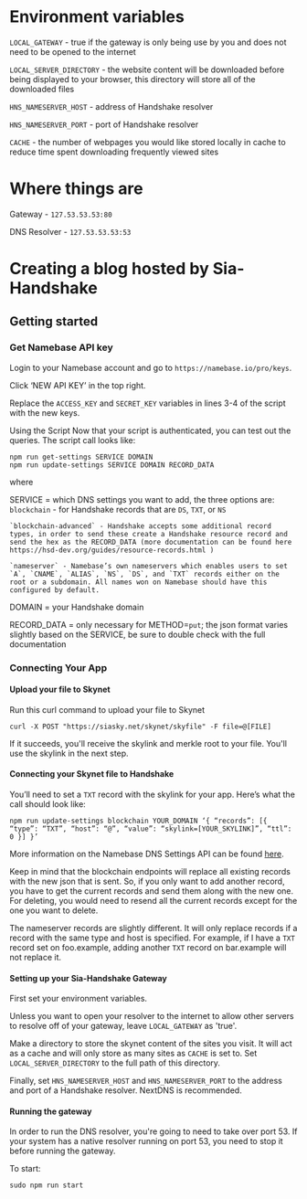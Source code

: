 # Environment variables

`LOCAL_GATEWAY` - true if the gateway is only being use by you and does not need to be opened to the internet

`LOCAL_SERVER_DIRECTORY` - the website content will be downloaded before being displayed to your browser, this directory will store all of the downloaded files


`HNS_NAMESERVER_HOST` - address of Handshake resolver

`HNS_NAMESERVER_PORT` - port of Handshake resolver


`CACHE` - the number of webpages you would like stored locally in cache to reduce time spent downloading frequently viewed sites

# Where things are

Gateway - `127.53.53.53:80`

DNS Resolver - `127.53.53.53:53`

# Creating a blog hosted by Sia-Handshake

## Getting started

### Get Namebase API key

Login to your Namebase account and go to `https://namebase.io/pro/keys`.

Click ‘NEW API KEY’ in the top right.

Replace the `ACCESS_KEY` and `SECRET_KEY` variables in lines 3-4 of the script with the new keys.


Using the Script
Now that your script is authenticated, you can test out the queries. The script call looks like:
```
npm run get-settings SERVICE DOMAIN
npm run update-settings SERVICE DOMAIN RECORD_DATA
```
where

SERVICE = which DNS settings you want to add, the three options are:
	`blockchain` - for Handshake records that are `DS`, `TXT`, or `NS`

	`blockchain-advanced` - Handshake accepts some additional record types, in order to send these create a Handshake resource record and send the hex as the RECORD_DATA (more documentation can be found here https://hsd-dev.org/guides/resource-records.html )

	`nameserver` - Namebase’s own nameservers which enables users to set `A`, `CNAME`, `ALIAS`, `NS`, `DS`, and `TXT` records either on the root or a subdomain. All names won on Namebase should have this configured by default.


DOMAIN = your Handshake domain

RECORD_DATA = only necessary for METHOD=`put`; the json format varies slightly based on the SERVICE, be sure to double check with the full documentation


### Connecting Your App

#### Upload your file to Skynet
Run this curl command to upload your file to Skynet
```
curl -X POST "https://siasky.net/skynet/skyfile" -F file=@[FILE]
```

If it succeeds, you'll receive the skylink and merkle root to your file. You'll use the skylink in the next step.

#### Connecting your Skynet file to Handshake
You’ll need to set a `TXT` record with the skylink for your app. Here’s what the call should look like:
```
npm run update-settings blockchain YOUR_DOMAIN ‘{ “records”: [{ “type”: “TXT”, “host”: “@”, “value”: “skylink=[YOUR_SKYLINK]”, “ttl”: 0 }] }’
```

More information on the Namebase DNS Settings API can be found [here](https://github.com/namebasehq/api-documentation/blob/master/dns-settings-api.md).

Keep in mind that the blockchain endpoints will replace all existing records with the new json that is sent. So, if you only want to add another record, you have to get the current records and send them along with the new one. For deleting, you would need to resend all the current records except for the one you want to delete.

The nameserver records are slightly different. It will only replace records if a record with the same type and host is specified. For example, if I have a `TXT` record set on foo.example, adding another `TXT` record on bar.example will not replace it.

#### Setting up your Sia-Handshake Gateway
First set your environment variables.

Unless you want to open your resolver to the internet to allow other servers to resolve off of your gateway, leave `LOCAL_GATEWAY` as 'true'.

Make a directory to store the skynet content of the sites you visit. It will act as a cache and will only store as many sites as `CACHE` is set to. Set `LOCAL_SERVER_DIRECTORY` to the full path of this directory.

Finally, set `HNS_NAMESERVER_HOST` and `HNS_NAMESERVER_PORT` to the address and port of a Handshake resolver. NextDNS is recommended.


#### Running the gateway
In order to run the DNS resolver, you're going to need to take over port 53. If your system has a native resolver running on port 53, you need to stop it before running the gateway.

To start:
```
sudo npm run start
```
